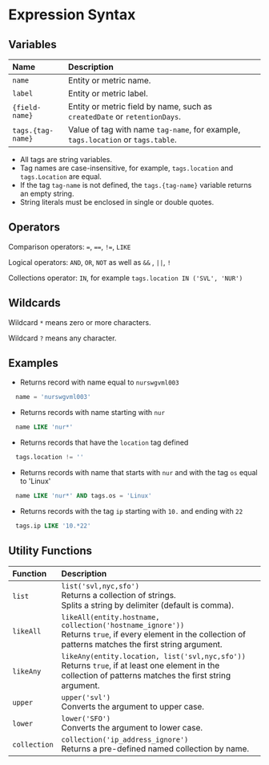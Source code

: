 # Expression Syntax

## Variables

| Name | Description |
|:---|:---|
| `name` | Entity or metric name. |
| `label` | Entity or metric label. |
| `{field-name}` | Entity or metric field by name, such as `createdDate` or `retentionDays`. |
| `tags.{tag-name}` | Value of tag with name `tag-name`, for example, `tags.location` or `tags.table`. |

* All tags are string variables.
* Tag names are case-insensitive, for example, `tags.location` and `tags.Location` are equal.
* If the tag `tag-name` is not defined, the `tags.{tag-name}` variable returns an empty string.
* String literals must be enclosed in single or double quotes.

## Operators

Comparison operators: `=`, `==`, `!=`, `LIKE`

Logical operators: `AND`, `OR`, `NOT` as well as `&&` , `||`, `!`

Collections operator: `IN`, for example `tags.location IN ('SVL', 'NUR')`

## Wildcards

Wildcard `*` means zero or more characters.

Wildcard `?` means any character.

## Examples

* Returns record with name equal to `nurswgvml003`

```sql
  name = 'nurswgvml003'
```

* Returns records with name starting with `nur`

```sql
  name LIKE 'nur*'
```

* Returns records that have the `location` tag defined

```sql
  tags.location != ''
```

* Returns records with name that starts with `nur` and with the tag `os` equal to 'Linux'

```sql
  name LIKE 'nur*' AND tags.os = 'Linux'
```

* Returns records with the tag `ip` starting with `10.` and ending with `22`

```sql
  tags.ip LIKE '10.*22'
```

## Utility Functions

| **Function**   | **Description**  |
|:---|:---|
| `list`       | `list('svl,nyc,sfo')`<br>Returns a collection of strings. <br>Splits a string by delimiter (default is comma).          |
| `likeAll`    | `likeAll(entity.hostname, collection('hostname_ignore'))`<br>Returns `true`, if every element in the collection of patterns matches the first string argument.        |
| `likeAny`    | `likeAny(entity.location, list('svl,nyc,sfo'))`<br>Returns `true`, if at least one element in the collection of patterns matches the first string argument. |
| `upper`      | `upper('svl')`<br>Converts the argument to upper case.  |
| `lower`      | `lower('SFO')`<br>Converts the argument to lower case.  |
| `collection` | `collection('ip_address_ignore')`<br>Returns a pre-defined named collection by name.  |

